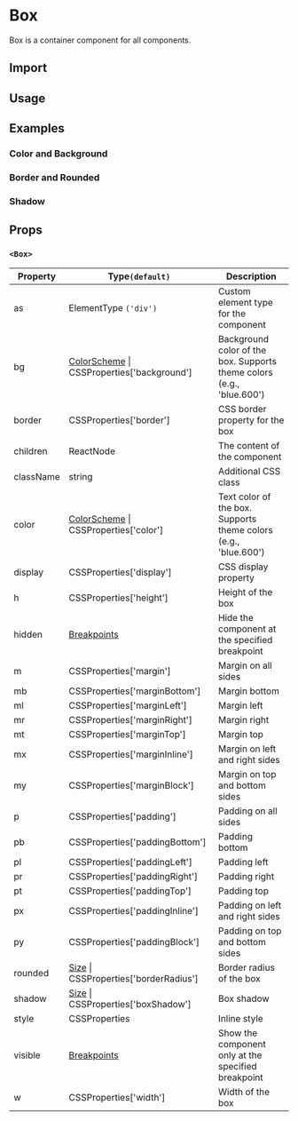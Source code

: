 # Box

Box is a container component for all components.

## Import

<!--{include:<import-guide>}-->

## Usage

<!--{include:`usage.md`}-->

## Examples

### Color and Background

<!--{include:`background.md`}-->

### Border and Rounded

<!--{include:`border.md`}-->

### Shadow

<!--{include:`shadow.md`}-->

## Props

### `<Box>`

| Property  | Type`(default)`                                            | Description                                                           |
| --------- | ---------------------------------------------------------- | --------------------------------------------------------------------- |
| as        | ElementType `('div')`                                      | Custom element type for the component                                 |
| bg        | [ColorScheme][color-scheme] \| CSSProperties['background'] | Background color of the box. Supports theme colors (e.g., 'blue.600') |
| border    | CSSProperties['border']                                    | CSS border property for the box                                       |
| children  | ReactNode                                                  | The content of the component                                          |
| className | string                                                     | Additional CSS class                                                  |
| color     | [ColorScheme][color-scheme] \| CSSProperties['color']      | Text color of the box. Supports theme colors (e.g., 'blue.600')       |
| display   | CSSProperties['display']                                   | CSS display property                                                  |
| h         | CSSProperties['height']                                    | Height of the box                                                     |
| hidden    | [Breakpoints][breakpoints]                                 | Hide the component at the specified breakpoint                        |
| m         | CSSProperties['margin']                                    | Margin on all sides                                                   |
| mb        | CSSProperties['marginBottom']                              | Margin bottom                                                         |
| ml        | CSSProperties['marginLeft']                                | Margin left                                                           |
| mr        | CSSProperties['marginRight']                               | Margin right                                                          |
| mt        | CSSProperties['marginTop']                                 | Margin top                                                            |
| mx        | CSSProperties['marginInline']                              | Margin on left and right sides                                        |
| my        | CSSProperties['marginBlock']                               | Margin on top and bottom sides                                        |
| p         | CSSProperties['padding']                                   | Padding on all sides                                                  |
| pb        | CSSProperties['paddingBottom']                             | Padding bottom                                                        |
| pl        | CSSProperties['paddingLeft']                               | Padding left                                                          |
| pr        | CSSProperties['paddingRight']                              | Padding right                                                         |
| pt        | CSSProperties['paddingTop']                                | Padding top                                                           |
| px        | CSSProperties['paddingInline']                             | Padding on left and right sides                                       |
| py        | CSSProperties['paddingBlock']                              | Padding on top and bottom sides                                       |
| rounded   | [Size][size] \| CSSProperties['borderRadius']              | Border radius of the box                                              |
| shadow    | [Size][size] \| CSSProperties['boxShadow']                 | Box shadow                                                            |
| style     | CSSProperties                                              | Inline style                                                          |
| visible   | [Breakpoints][breakpoints]                                 | Show the component only at the specified breakpoint                   |
| w         | CSSProperties['width']                                     | Width of the box                                                      |

<!--{include:(_common/types/breakpoints.md)}-->
<!--{include:(_common/types/size.md)}-->
<!--{include:(_common/types/color-scheme.md)}-->

[breakpoints]: #code-ts-breakpoints-code
[size]: #code-ts-size-code
[color-scheme]: #code-ts-color-scheme-code
